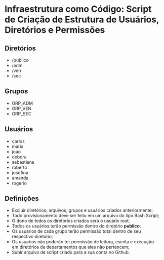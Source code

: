 # Infraestrutura como Código: Script de Criação de Estrutura de Usuários, Diretórios e Permissões

## Diretórios

- /publico
- /adm
- /ven
- /sec

## Grupos

- GRP_ADM
- GRP_VEN
- GRP_SEC

## Usuários

- carlos
- maria
- joao
- debora
- sebastiana
- roberto
- josefina
- amanda
- rogerio

## Definições

- Excluir diretórios, arquivos, grupos e usuários criados anteriormente;
- Todo provisionamento deve ser feito em um arquivo do tipo Bash Script;
- O dono de todos os diretórios criados será o usuário root;
- Todos os usuários terão permissão dentro do diretório **publico**;
- Os usuários de cada grupo terão permissão total dentro de seu respectivo diretório;
- Os usuaŕios não poderão ter permissão de leitura, escrita e execução em diretórios de departamentos que eles não pertencem;
- Subir arquivo de script criado para a sua conta no Github.


